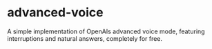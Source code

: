 # advanced-voice
A simple implementation of OpenAIs advanced voice mode, featuring interruptions and natural answers, completely for free.
